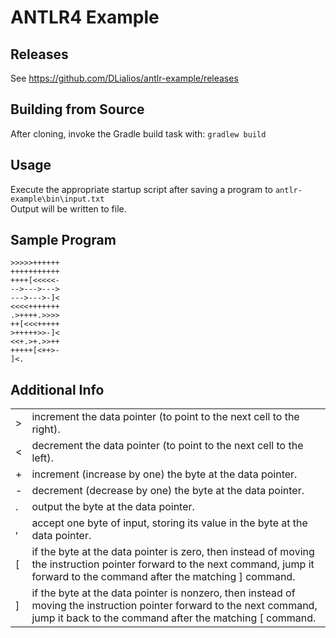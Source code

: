 # ANTLR4 Example

## Releases
See https://github.com/DLialios/antlr-example/releases

## Building from Source
After cloning, invoke the Gradle build task with: `gradlew build`

## Usage
Execute the appropriate startup script after saving a program to `antlr-example\bin\input.txt`  
Output will be written to file.

## Sample Program
```
>>>>>++++++
+++++++++++
++++[<<<<<-
-->--->--->
--->--->-]<
<<<<+++++++
.>++++.>>>>
++[<<<+++++
>+++++>>-]<
<<+.>+.>>++
+++++[<++>-
]<.
```

## Additional Info
|   |                                                                                                                                                                                   |
|---|-----------------------------------------------------------------------------------------------------------------------------------------------------------------------------------|
| > | increment the data pointer (to point to the next cell to the right).                                                                                                              |
| < | decrement the data pointer (to point to the next cell to the left).                                                                                                               |
| + | increment (increase by one) the byte at the data pointer.                                                                                                                         |
| - | decrement (decrease by one) the byte at the data pointer.                                                                                                                         |
| . | output the byte at the data pointer.                                                                                                                                              |
| , | accept one byte of input, storing its value in the byte at the data pointer.                                                                                                      |
| [ | if the byte at the data pointer is zero, then instead of moving the instruction pointer forward to the next command, jump it forward to the command after the matching ] command. |
| ] | if the byte at the data pointer is nonzero, then instead of moving the instruction pointer forward to the next command, jump it back to the command after the matching [ command. |
